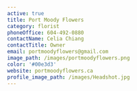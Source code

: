 ```yaml
---
active: true
title: Port Moody Flowers
category: florist
phoneOffice: 604-492-0880
contactName: Celia Chiang
contactTitle: Owner
email: portmoodyflowers@gmail.com
image_path: /images/portmoodyflowers.png
color: '#00e3d3'
website: portmoodyflowers.ca
profile_image_path: /images/Headshot.jpg
---
```

